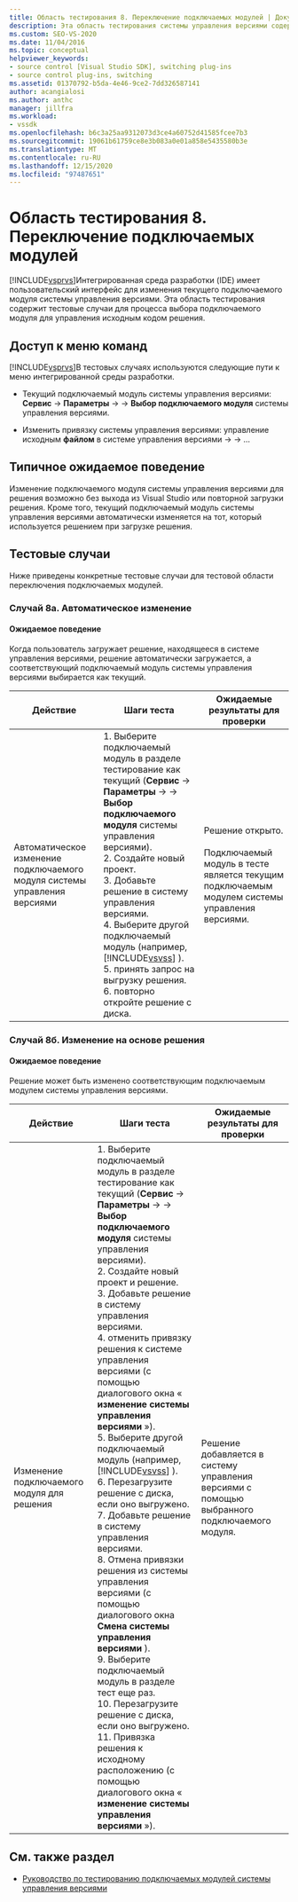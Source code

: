 ```yaml
---
title: Область тестирования 8. Переключение подключаемых модулей | Документация Майкрософт
description: Эта область тестирования системы управления версиями содержит тестовые случаи для процесса выбора подключаемого модуля для управления версиями решения в Visual Studio.
ms.custom: SEO-VS-2020
ms.date: 11/04/2016
ms.topic: conceptual
helpviewer_keywords:
- source control [Visual Studio SDK], switching plug-ins
- source control plug-ins, switching
ms.assetid: 01370792-b5da-4e46-9ce2-7dd326587141
author: acangialosi
ms.author: anthc
manager: jillfra
ms.workload:
- vssdk
ms.openlocfilehash: b6c3a25aa9312073d3ce4a60752d41585fcee7b3
ms.sourcegitcommit: 19061b61759ce8e3b083a0e01a858e5435580b3e
ms.translationtype: MT
ms.contentlocale: ru-RU
ms.lasthandoff: 12/15/2020
ms.locfileid: "97487651"
---
```

# <a name="test-area-8-plug-in-switching"></a>Область тестирования 8. Переключение подключаемых модулей
[!INCLUDE[vsprvs](../../code-quality/includes/vsprvs_md.md)]Интегрированная среда разработки (IDE) имеет пользовательский интерфейс для изменения текущего подключаемого модуля системы управления версиями. Эта область тестирования содержит тестовые случаи для процесса выбора подключаемого модуля для управления исходным кодом решения.

## <a name="command-menu-access"></a>Доступ к меню команд
 [!INCLUDE[vsprvs](../../code-quality/includes/vsprvs_md.md)]В тестовых случаях используются следующие пути к меню интегрированной среды разработки.

- Текущий подключаемый модуль системы управления версиями: **Сервис**  ->  **Параметры**  ->    ->  **Выбор подключаемого модуля** системы управления версиями.

- Изменить привязку системы управления версиями: управление исходным **файлом** в системе управления версиями  ->    ->  ...

## <a name="common-expected-behavior"></a>Типичное ожидаемое поведение
 Изменение подключаемого модуля системы управления версиями для решения возможно без выхода из Visual Studio или повторной загрузки решения. Кроме того, текущий подключаемый модуль системы управления версиями автоматически изменяется на тот, который используется решением при загрузке решения.

## <a name="test-cases"></a>Тестовые случаи
 Ниже приведены конкретные тестовые случаи для тестовой области переключения подключаемых модулей.

### <a name="case-8a-automatic-change"></a>Случай 8а. Автоматическое изменение

#### <a name="expected-behavior"></a>Ожидаемое поведение
 Когда пользователь загружает решение, находящееся в системе управления версиями, решение автоматически загружается, а соответствующий подключаемый модуль системы управления версиями выбирается как текущий.

| Действие | Шаги теста | Ожидаемые результаты для проверки |
| - | - | - |
| Автоматическое изменение подключаемого модуля системы управления версиями | 1. Выберите подключаемый модуль в разделе тестирование как текущий (**Сервис**  ->  **Параметры**  ->    ->  **Выбор подключаемого модуля** системы управления версиями).<br />2. Создайте новый проект.<br />3. Добавьте решение в систему управления версиями.<br />4. Выберите другой подключаемый модуль (например, [!INCLUDE[vsvss](../../extensibility/includes/vsvss_md.md)] ).<br />5. принять запрос на выгрузку решения.<br />6. повторно откройте решение с диска. | Решение открыто.<br /><br /> Подключаемый модуль в тесте является текущим подключаемым модулем системы управления версиями. |

### <a name="case-8b-solution-based-change"></a>Случай 8б. Изменение на основе решения

#### <a name="expected-behavior"></a>Ожидаемое поведение
 Решение может быть изменено соответствующим подключаемым модулем системы управления версиями.

| Действие | Шаги теста | Ожидаемые результаты для проверки |
|----------------------------------| - | - |
| Изменение подключаемого модуля для решения | 1. Выберите подключаемый модуль в разделе тестирование как текущий (**Сервис**  ->  **Параметры**  ->    ->  **Выбор подключаемого модуля** системы управления версиями).<br />2. Создайте новый проект и решение.<br />3. Добавьте решение в систему управления версиями.<br />4. отменить привязку решения к системе управления версиями (с помощью диалогового окна « **изменение системы управления версиями** »).<br />5. Выберите другой подключаемый модуль (например, [!INCLUDE[vsvss](../../extensibility/includes/vsvss_md.md)] ).<br />6. Перезагрузите решение с диска, если оно выгружено.<br />7. Добавьте решение в систему управления версиями.<br />8. Отмена привязки решения из системы управления версиями (с помощью диалогового окна **Смена системы управления версиями** ).<br />9. Выберите подключаемый модуль в разделе тест еще раз.<br />10. Перезагрузите решение с диска, если оно выгружено.<br />11. Привязка решения к исходному расположению (с помощью диалогового окна « **изменение системы управления версиями** »). | Решение добавляется в систему управления версиями с помощью выбранного подключаемого модуля. |

## <a name="see-also"></a>См. также раздел
- [Руководство по тестированию подключаемых модулей системы управления версиями](../../extensibility/internals/test-guide-for-source-control-plug-ins.md)
